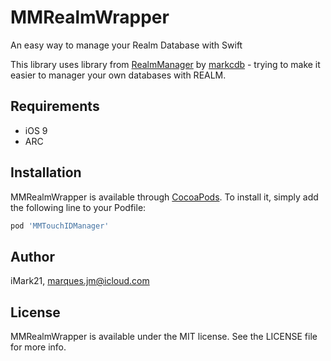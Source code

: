 # MMRealmWrapper
An easy way to manage your Realm Database with Swift

This library uses library from [RealmManager](https://github.com/markcdb/RealmManager) by [markcdb](https://github.com/markcdb) - trying to make it easier to manager your own databases with REALM. 

## Requirements

- iOS 9 
- ARC

## Installation

MMRealmWrapper is available through [CocoaPods](http://cocoapods.org). To install
it, simply add the following line to your Podfile:

```ruby
pod 'MMTouchIDManager'
```

## Author

iMark21, marques.jm@icloud.com

## License

MMRealmWrapper is available under the MIT license. See the LICENSE file for more info.
